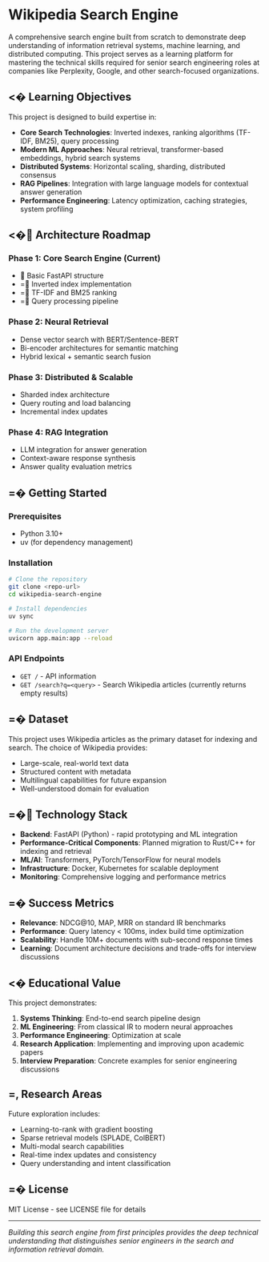 # Wikipedia Search Engine

A comprehensive search engine built from scratch to demonstrate deep understanding of information retrieval systems, machine learning, and distributed computing. This project serves as a learning platform for mastering the technical skills required for senior search engineering roles at companies like Perplexity, Google, and other search-focused organizations.

## <� Learning Objectives

This project is designed to build expertise in:

- **Core Search Technologies**: Inverted indexes, ranking algorithms (TF-IDF, BM25), query processing
- **Modern ML Approaches**: Neural retrieval, transformer-based embeddings, hybrid search systems
- **Distributed Systems**: Horizontal scaling, sharding, distributed consensus
- **RAG Pipelines**: Integration with large language models for contextual answer generation
- **Performance Engineering**: Latency optimization, caching strategies, system profiling

## <� Architecture Roadmap

### Phase 1: Core Search Engine (Current)
-  Basic FastAPI structure
- = Inverted index implementation
- = TF-IDF and BM25 ranking
- = Query processing pipeline

### Phase 2: Neural Retrieval
- Dense vector search with BERT/Sentence-BERT
- Bi-encoder architectures for semantic matching
- Hybrid lexical + semantic search fusion

### Phase 3: Distributed & Scalable
- Sharded index architecture
- Query routing and load balancing
- Incremental index updates

### Phase 4: RAG Integration
- LLM integration for answer generation
- Context-aware response synthesis
- Answer quality evaluation metrics

## =� Getting Started

### Prerequisites
- Python 3.10+
- uv (for dependency management)

### Installation
```bash
# Clone the repository
git clone <repo-url>
cd wikipedia-search-engine

# Install dependencies
uv sync

# Run the development server
uvicorn app.main:app --reload
```

### API Endpoints
- `GET /` - API information
- `GET /search?q=<query>` - Search Wikipedia articles (currently returns empty results)

## =� Dataset

This project uses Wikipedia articles as the primary dataset for indexing and search. The choice of Wikipedia provides:
- Large-scale, real-world text data
- Structured content with metadata
- Multilingual capabilities for future expansion
- Well-understood domain for evaluation

## =� Technology Stack

- **Backend**: FastAPI (Python) - rapid prototyping and ML integration
- **Performance-Critical Components**: Planned migration to Rust/C++ for indexing and retrieval
- **ML/AI**: Transformers, PyTorch/TensorFlow for neural models
- **Infrastructure**: Docker, Kubernetes for scalable deployment
- **Monitoring**: Comprehensive logging and performance metrics

## =� Success Metrics

- **Relevance**: NDCG@10, MAP, MRR on standard IR benchmarks
- **Performance**: Query latency < 100ms, index build time optimization
- **Scalability**: Handle 10M+ documents with sub-second response times
- **Learning**: Document architecture decisions and trade-offs for interview discussions

## <� Educational Value

This project demonstrates:
1. **Systems Thinking**: End-to-end search pipeline design
2. **ML Engineering**: From classical IR to modern neural approaches
3. **Performance Engineering**: Optimization at scale
4. **Research Application**: Implementing and improving upon academic papers
5. **Interview Preparation**: Concrete examples for senior engineering discussions

## =, Research Areas

Future exploration includes:
- Learning-to-rank with gradient boosting
- Sparse retrieval models (SPLADE, ColBERT)
- Multi-modal search capabilities
- Real-time index updates and consistency
- Query understanding and intent classification

## =� License

MIT License - see LICENSE file for details

---

*Building this search engine from first principles provides the deep technical understanding that distinguishes senior engineers in the search and information retrieval domain.*